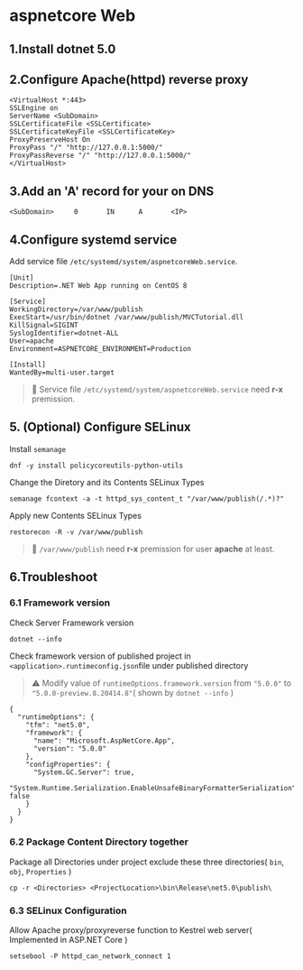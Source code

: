 ﻿# aspnetcore Web

## 1.Install dotnet 5.0

## 2.Configure Apache(httpd) reverse proxy

```
<VirtualHost *:443>
SSLEngine on
ServerName <SubDomain>
SSLCertificateFile <SSLCertificate>
SSLCertificateKeyFile <SSLCertificateKey>
ProxyPreserveHost On
ProxyPass "/" "http://127.0.0.1:5000/"
ProxyPassReverse "/" "http://127.0.0.1:5000/"
</VirtualHost>
```

## 3.Add an 'A' record for your <SubDomain> on DNS

```
<SubDomain>     0       IN      A       <IP>
```

## 4.Configure systemd service

Add service file `/etc/systemd/system/aspnetcoreWeb.service`.

```
[Unit]
Description=.NET Web App running on CentOS 8

[Service]
WorkingDirectory=/var/www/publish
ExecStart=/usr/bin/dotnet /var/www/publish/MVCTutorial.dll
KillSignal=SIGINT
SyslogIdentifier=dotnet-ALL
User=apache
Environment=ASPNETCORE_ENVIRONMENT=Production 

[Install]
WantedBy=multi-user.target
```

> :zany_face: Service file `/etc/systemd/system/aspnetcoreWeb.service` need **r-x** premission.

## 5. (Optional) Configure SELinux

Install `semanage`
```
dnf -y install policycoreutils-python-utils
```

Change the Diretory and its Contents SELinux Types

```
semanage fcontext -a -t httpd_sys_content_t "/var/www/publish(/.*)?"
```

Apply new Contents SELinux Types
```
restorecon -R -v /var/www/publish
```

> :zany_face: `/var/www/publish` need **r-x** premission for user **apache** at least.

## 6.Troubleshoot

### 6.1 Framework version
Check Server Framework version

```
dotnet --info
```

Check framework version of published project in `<application>.runtimeconfig.json`file under published directory

>:warning: Modify value of `runtimeOptions.framework.version` from `"5.0.0"` to `"5.0.0-preview.8.20414.8"`( shown by `dotnet --info` )
```
{
  "runtimeOptions": {
    "tfm": "net5.0",
    "framework": {
      "name": "Microsoft.AspNetCore.App",
      "version": "5.0.0"
    },
    "configProperties": {
      "System.GC.Server": true,
      "System.Runtime.Serialization.EnableUnsafeBinaryFormatterSerialization": false
    }
  }
}
```

### 6.2 Package Content Directory together
Package all Directories under project exclude these three directories( `bin`, `obj`, `Properties` )

```
cp -r <Directories> <ProjectLocation>\bin\Release\net5.0\publish\
```

### 6.3 SELinux Configuration
Allow Apache proxy/proxyreverse function to Kestrel web server( Implemented in ASP.NET Core )

```
setsebool -P httpd_can_network_connect 1
```

